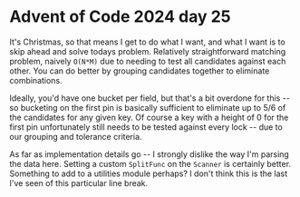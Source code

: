 Advent of Code 2024 day 25
==========================

It's Christmas, so that means I get to do what I want, and what I want is to skip ahead and solve todays problem.
Relatively straightforward matching problem, naively `O(N*M)` due to needing to test all candidates against each
other. You can do better by grouping candidates together to eliminate combinations.

Ideally, you'd have one bucket per field, but that's a bit overdone for this -- so bucketing on the first pin
is basically sufficient to eliminate up to 5/6 of the candidates for any given key. Of course a key with a height
of 0 for the first pin unfortunately still needs to be tested against every lock -- due to our grouping and tolerance
criteria.

As far as implementation details go -- I strongly dislike the way I'm parsing the data here. Setting a custom
`SplitFunc` on the `Scanner` is certainly better. Something to add to a utilities module perhaps? I don't think this
is the last I've seen of this particular line break.